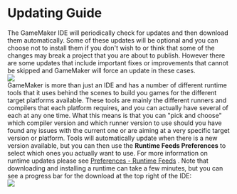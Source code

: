 # Updating Guide

The GameMaker IDE will periodically check for updates and then download
them automatically. Some of these updates will be optional and you can
choose not to install them if you don't wish to or think that some of
the changes may break a project that you are about to publish. However
there are some updates that include important fixes or improvements that
cannot be skipped and GameMaker will force an update in these cases.  
![](https://gms.magecorn.com/Manual/assets/Images/Setup_And_Version/Getting_Started_New_Version.png)  
GameMaker is more than just an IDE and has a number of different runtime
tools that it uses behind the scenes to build you games for the
different target platforms available. These tools are mainly the
different runners and compilers that each platform requires, and you can
actually have several of each at any one time. What this means is that
you can "pick and choose" which compiler version and which runner
version to use should you have found any issues with the current one or
are aiming at a very specific target version or platform. Tools will
automatically update when there is a new version available, but you can
then use the **Runtime Feeds Preferences** to select which ones you
actually want to use. For more information on runtime updates please see
[Preferences - Runtime
Feeds](IDE_Preferences/Runtime_Feed_Preferences) . Note that
downloading and installing a runtime can take a few minutes, but you can
see a progress bar for the download at the top right of the IDE:  
![](https://gms.magecorn.com/Manual/assets/Images/Setup_And_Version/Getting_Started_Installing_Runtimes.png)  
